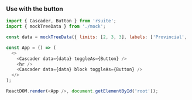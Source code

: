 ### Use with the button

<!--start-code-->

```js
import { Cascader, Button } from 'rsuite';
import { mockTreeData } from './mock';

const data = mockTreeData({ limits: [2, 3, 3], labels: ['Provincial', 'County', 'Town'] });

const App = () => (
  <>
    <Cascader data={data} toggleAs={Button} />
    <hr />
    <Cascader data={data} block toggleAs={Button} />
  </>
);

ReactDOM.render(<App />, document.getElementById('root'));
```

<!--end-code-->
